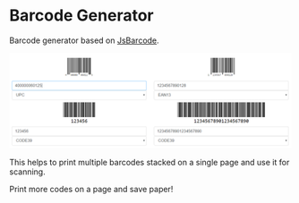 # Barcode Generator

Barcode generator based on [JsBarcode](https://github.com/lindell/JsBarcode).

![Barcode Generator Screenshot](screenshot.png "BarGen")

This helps to print multiple barcodes stacked on a single page and use it for scanning.

Print more codes on a page and save paper!